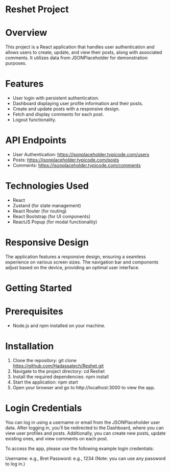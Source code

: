 #  Reshet Project
# Overview
This project is a React application that handles user authentication and allows users to create, update, and view their posts, along with associated comments. It utilizes data from JSONPlaceholder for demonstration purposes.

# Features
- User login with persistent authentication.
- Dashboard displaying user profile information and their posts.
- Create and update posts with a responsive design.
- Fetch and display comments for each post.
- Logout functionality.
# API Endpoints
- User Authentication: https://jsonplaceholder.typicode.com/users
- Posts: https://jsonplaceholder.typicode.com/posts
- Comments: https://jsonplaceholder.typicode.com/comments
# Technologies Used
- React
- Zustand (for state management)
- React Router (for routing)
- React Bootstrap (for UI components)
- ReactJS Popup (for modal functionality)
# Responsive Design
The application features a responsive design, ensuring a seamless experience on various screen sizes. The navigation bar and components adjust based on the device, providing an optimal user interface.

# Getting Started
# Prerequisites
- Node.js and npm installed on your machine.
# Installation
1. Clone the repository:
git clone https://github.com/Hadassatech/Reshet.git
2. Navigate to the project directory:
cd Reshet
3. Install the required dependencies:
npm install
4. Start the application:
npm start
5. Open your browser and go to http://localhost:3000 to view the app.

# Login Credentials
You can log in using a username or email from the JSONPlaceholder user data. After logging in, you’ll be redirected to the Dashboard, where you can view user profiles and posts. Additionally, you can create new posts, update existing ones, and view comments on each post.

To access the app, please use the following example login credentials:

Username: e.g., Bret
Password: e.g., 1234 (Note: you can use any password to log in.)

